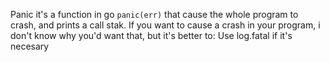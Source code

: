 Panic it's a function in go `panic(err)` that cause the whole program to crash, and prints a call stak. If you want to cause a crash in your program, i don't know why you'd want that, but it's better to:
Use log.fatal if it's necesary
